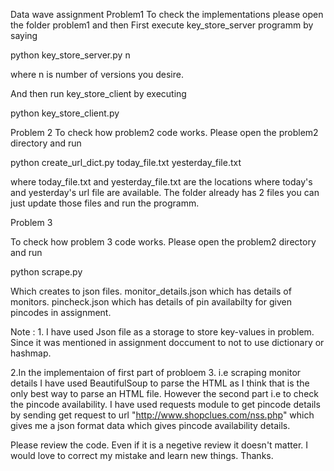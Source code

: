 
Data wave assignment
Problem1 
To check the implementations please open the folder problem1 and then
First execute key_store_server programm by saying

python key_store_server.py n

where n is number of versions you desire.

And then run key_store_client by executing 

python key_store_client.py

Problem 2
To check how problem2 code works. Please open the problem2 directory and run 

python create_url_dict.py today_file.txt yesterday_file.txt

where today_file.txt and yesterday_file.txt are the locations where today's and yesterday's url file are available.
The folder already has 2 files you can just update those files and run the programm.


Problem 3

To check how problem 3 code works. Please open the problem2 directory and run 

python scrape.py

Which creates to json files.
monitor_details.json which has details of monitors. 
pincheck.json which has details of pin availabilty for given pincodes in assignment.

Note : 1. I have used Json file as a storage to store key-values in problem. Since it was mentioned in assignment doccument
to not to use dictionary or hashmap.

2.In the implementaion of first part of probloem 3. i.e scraping monitor details I have used BeautifulSoup to parse the HTML as 
I think that is the only best way to parse an HTML file. However the second part i.e to check the pincode availability. I have used requests module
to get pincode details by sending get request to url "http://www.shopclues.com/nss.php" which gives me a json format data which gives pincode availability details.

Please review the code. Even if it is a negetive review it doesn't matter. I would love to correct my mistake and learn new things.
Thanks.
